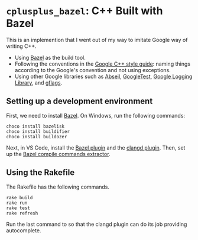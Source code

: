 # ``cplusplus_bazel``: C++ Built with Bazel

This is an implemention that I went out of my way to imitate Google way of writing C++.

* Using [Bazel](http://bazel.build) as the build tool.
* Following the conventions in the [Google C++ style guide](https://google.github.io/styleguide/cppguide.html): naming things according to the Google's convention and not using exceptions.
* Using other Google libraries such as [Abseil](http://abseil.io), [GoogleTest](https://github.com/google/googletest), [Google Logging Library](https://github.com/google/glog), and [gflags](https://gflags.github.io/gflags/).

## Setting up a development environment

First, we need to install [Bazel](http://bazel.build). On Windows, run the following commands:

```
choco install bazelisk
choco install buildifier
choco install buildozer
```

Next, in VS Code, install the [Bazel plugin](https://marketplace.visualstudio.com/items?itemName=BazelBuild.vscode-bazel) and the [clangd plugin](https://marketplace.visualstudio.com/items?itemName=llvm-vs-code-extensions.vscode-clangd). Then, set up the [Bazel compile commands extractor](https://github.com/hedronvision/bazel-compile-commands-extractor).

## Using the Rakefile

The Rakefile has the following commands.

```
rake build
rake run
rake test
rake refresh
```

Run the last command to so that the clangd plugin can do its job providing autocomplete.